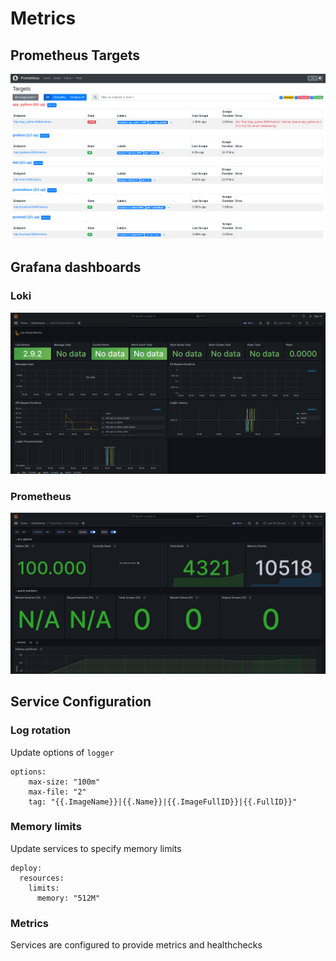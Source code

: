# Metrics

## Prometheus Targets

![alt_text](./img/prometheus_8.png)

## Grafana dashboards

### Loki

![alt_text](./img/loki_dash.png)

### Prometheus

![alt_text](./img/prometheus_dash.png)

## Service Configuration

### Log rotation

Update options of `logger`

```shell
options:
    max-size: "100m"
    max-file: "2"
    tag: "{{.ImageName}}|{{.Name}}|{{.ImageFullID}}|{{.FullID}}"
```

### Memory limits

Update services to specify memory limits

```shell
deploy:
  resources:
    limits:
      memory: "512M"
```

### Metrics

Services are configured to provide metrics and healthchecks
